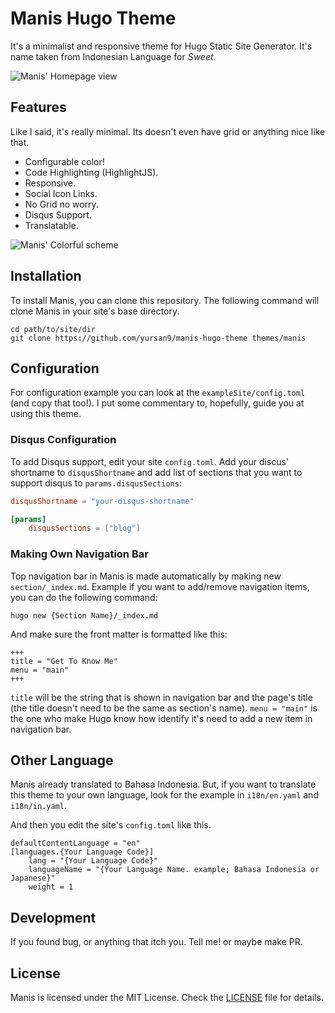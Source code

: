 # Manis Hugo Theme

It's a minimalist and responsive theme for Hugo Static Site Generator. It's
name taken from Indonesian Language for *Sweet*.

![Manis' Homepage view](https://raw.githubusercontent.com/yursan9/manis-hugo-theme/master/images/tn.png)

## Features

Like I said, it's really minimal. Its doesn't even have grid or anything nice like that.

- Configurable color!
- Code Highlighting (HighlightJS).
- Responsive.
- Social Icon Links.
- No Grid no worry.
- Disqus Support.
- Translatable.

![Manis' Colorful scheme](https://raw.githubusercontent.com/yursan9/manis-hugo-theme/master/images/blue-red.png)

## Installation

To install Manis, you can clone this repository. The following command will clone Manis in your site's base directory.

```
cd path/to/site/dir
git clone https://github.com/yursan9/manis-hugo-theme themes/manis
```

## Configuration

For configuration example you can look at the `exampleSite/config.toml` (and copy that too!). I put some commentary to, hopefully, guide you at using this theme.

### Disqus Configuration
To add Disqus support, edit your site `config.toml`. Add your discus' shortname to `disqusShortname` and add list of sections that you want to support disqus to `params.disqusSections`:

```toml
disqusShortname = "your-disqus-shortname"

[params]
	disqusSections = ["blog"]
```

### Making Own Navigation Bar

Top navigation bar in Manis is made automatically by making new `section/_index.md`. Example if you want to add/remove navigation items, you can do the following command:

```
hugo new {Section Name}/_index.md
```

And make sure the front matter is formatted like this:

```
+++
title = "Get To Know Me"
menu = "main"
+++
```

`title` will be the string that is shown in navigation bar and the page's title (the title doesn't need to be the same as section's name). `menu = "main"` is the one who make Hugo know how identify it's need to add a new item in navigation bar.

## Other Language

Manis already translated to Bahasa Indonesia. But, if you want to translate this theme to your own language, look for the example in `i18n/en.yaml` and `i18n/in.yaml`.

And then you edit the site's `config.toml` like this.
```
defaultContentLanguage = "en"
[languages.{Your Language Code}]
    lang = "{Your Language Code}"
    languageName = "{Your Language Name. example; Bahasa Indonesia or Japanese}"
    weight = 1
```

## Development

If you found bug, or anything that itch you. Tell me! or maybe make PR.

## License

Manis is licensed under the MIT License. Check the [LICENSE](https://github.com/yursan9/manis-hugo-theme/blob/master/LICENSE.md) file for details.
